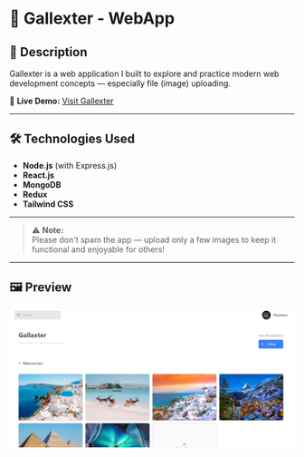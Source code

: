 # 🌌 Gallexter - WebApp

## 📝 Description
Gallexter is a web application I built to explore and practice modern web development concepts — especially file (image) uploading.

🔗 **Live Demo:** [Visit Gallexter](https://learning-path25.vercel.app/)

---

## 🛠️ Technologies Used

- **Node.js** (with Express.js)
- **React.js**
- **MongoDB**
- **Redux**
- **Tailwind CSS**

---

> ⚠️ **Note:**  
> Please don't spam the app — upload only a few images to keep it functional and enjoyable for others!

---

## 🖼️ Preview

![Gallexter Screenshot](Gallexter.png)
